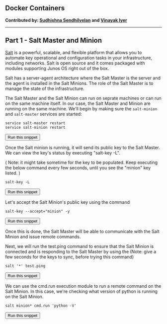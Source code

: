 ## Docker Containers

**Contributed by: [Sudhishna Sendhilvelan](https://github.com/Sudhishna) and [Vinayak Iyer](https://github.com/vinayak-skywalker)**

---

## Part 1 - Salt Master and Minion

[Salt](https://saltstack.com/) is a powerful, scalable, and flexible platform that allows you to automate key operational and configuration tasks in your
infrastructure, including networks. Salt is open source and it comes packaged with modules supporting Junos OS right out of the box.

Salt has a server-agent architecture where the Salt Master is the server and the agent is installed in the Salt Minions. The role of the Salt Master is to manage the state of the infrastructure.

The Salt Master and the Salt Minion can run on seprate machines or can run on the same machine itself. In our case, the Salt Master and Minion are running on the same machine. We'll begin by making sure the `salt-minion` and `salt-master` services are started:

```
service salt-master restart
service salt-minion restart
```
<button type="button" class="btn btn-primary btn-sm" onclick="runSnippetInTab('salt1', 0)">Run this snippet</button>

Once the Salt minion is running, it will send its public key to the Salt Master. We can view the key's status by executing "salt-key -L".

( Note: it might take sometime for the key to be populated. Keep executing the below command every few seconds, until you see the "minion" key listed. )
```
salt-key -L
```
<button type="button" class="btn btn-primary btn-sm" onclick="runSnippetInTab('salt1', 1)">Run this snippet</button>

Let's accept the Salt Minion's public key using the command

```
salt-key --accept="minion" -y
```
<button type="button" class="btn btn-primary btn-sm" onclick="runSnippetInTab('salt1', 2)">Run this snippet</button>

Once this is done, the Salt Master will be able to communicate with the Salt Minion and issue remote commands.

Next, we will run the test.ping command to ensure that the Salt Minion is connected and is responding to the Salt Master by using the
(Note: give a few seconds for the keys to sync, before trying this command)
```
salt '*' test.ping
```
<button type="button" class="btn btn-primary btn-sm" onclick="runSnippetInTab('salt1', 3)">Run this snippet</button>

We can use the cmd.run execution module to run a remote command on the Salt Minion. In this case, we're checking what version of python is running on the Salt Minion.

```
salt minion* cmd.run 'python -V'
```
<button type="button" class="btn btn-primary btn-sm" onclick="runSnippetInTab('salt1', 4)">Run this snippet</button>
